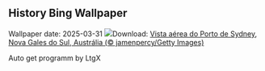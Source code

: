 ## History Bing Wallpaper
Wallpaper date: 2025-03-31
![](https://www.bing.com/th?id=OHR.SydneyHarbour_PT-BR9026745479_UHD.jpg&w=1000)Download: [Vista aérea do Porto de Sydney, Nova Gales do Sul, Austrália (© jamenpercy/Getty Images)](https://www.bing.com/th?id=OHR.SydneyHarbour_PT-BR9026745479_UHD.jpg)

Auto get programm by LtgX
